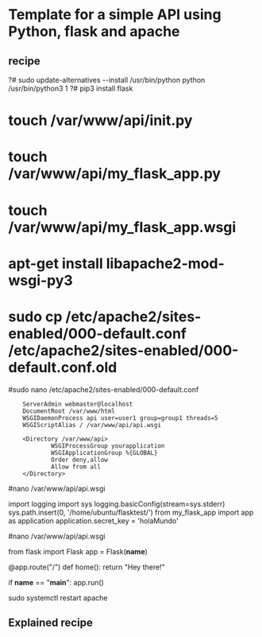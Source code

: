# Template for a simple API using Python, flask and apache

## recipe

?# sudo update-alternatives --install /usr/bin/python python /usr/bin/python3 1
?# pip3 install flask
# touch /var/www/api/__init__.py
# touch /var/www/api/my_flask_app.py
# touch /var/www/api/my_flask_app.wsgi
# apt-get install libapache2-mod-wsgi-py3
 
# sudo cp /etc/apache2/sites-enabled/000-default.conf /etc/apache2/sites-enabled/000-default.conf.old
 
#sudo nano /etc/apache2/sites-enabled/000-default.conf
 
 
        ServerAdmin webmaster@localhost
        DocumentRoot /var/www/html
        WSGIDaemonProcess api user=user1 group=group1 threads=5
        WSGIScriptAlias / /var/www/api/api.wsgi

        <Directory /var/www/api>
                WSGIProcessGroup yourapplication
                WSGIApplicationGroup %{GLOBAL}
                Order deny,allow
                Allow from all
        </Directory>
		
		
#nano  /var/www/api/api.wsgi

import logging
import sys
logging.basicConfig(stream=sys.stderr)
sys.path.insert(0, '/home/ubuntu/flasktest/')
from my_flask_app import app as application
application.secret_key = 'holaMundo'


#nano /var/www/api/api.wsgi

from flask import Flask
app = Flask(__name__)

@app.route("/")
def home():
    return "Hey there!"

if __name__ == "__main__":
    app.run()


sudo systemctl restart apache


## Explained recipe 


